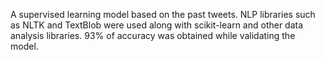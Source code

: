 A supervised learning model based on the past tweets. NLP libraries such as NLTK and TextBlob were used along with scikit-learn and other data analysis libraries. 93% of accuracy was obtained while validating the model.
